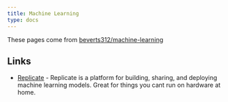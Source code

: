 ```yaml
---
title: Machine Learning
type: docs
---
```


These pages come from [beverts312/machine-learning](https://github.com/beverts312/machine-learning)


## Links

* [Replicate](https://replicate.com/) - Replicate is a platform for building, sharing, and deploying machine learning models. Great for things you cant run on hardware at home.
